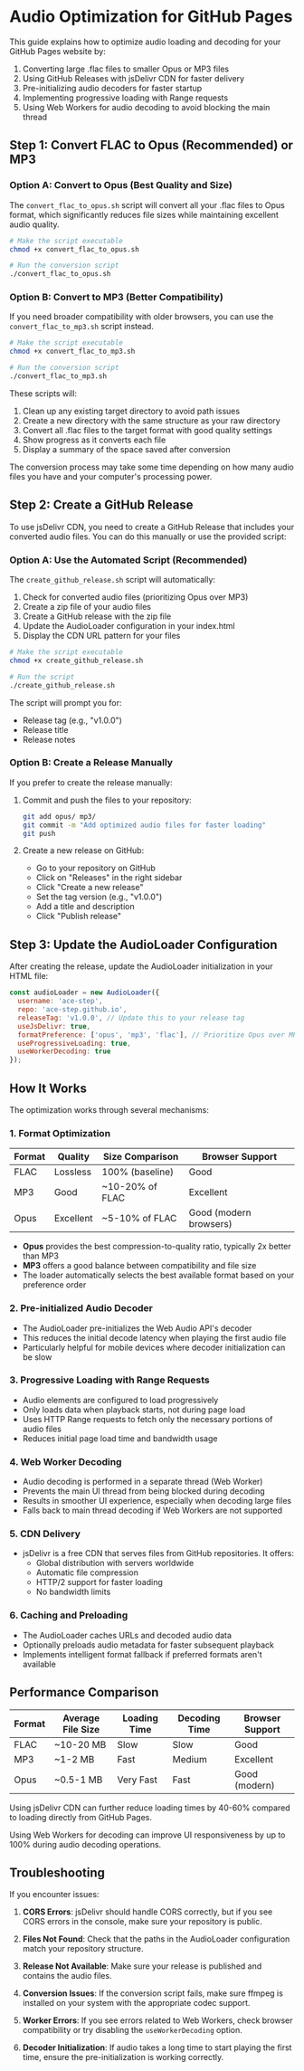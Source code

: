 # Audio Optimization for GitHub Pages

This guide explains how to optimize audio loading and decoding for your GitHub Pages website by:
1. Converting large .flac files to smaller Opus or MP3 files
2. Using GitHub Releases with jsDelivr CDN for faster delivery
3. Pre-initializing audio decoders for faster startup
4. Implementing progressive loading with Range requests
5. Using Web Workers for audio decoding to avoid blocking the main thread

## Step 1: Convert FLAC to Opus (Recommended) or MP3

### Option A: Convert to Opus (Best Quality and Size)

The `convert_flac_to_opus.sh` script will convert all your .flac files to Opus format, which significantly reduces file sizes while maintaining excellent audio quality.

```bash
# Make the script executable
chmod +x convert_flac_to_opus.sh

# Run the conversion script
./convert_flac_to_opus.sh
```

### Option B: Convert to MP3 (Better Compatibility)

If you need broader compatibility with older browsers, you can use the `convert_flac_to_mp3.sh` script instead.

```bash
# Make the script executable
chmod +x convert_flac_to_mp3.sh

# Run the conversion script
./convert_flac_to_mp3.sh
```

These scripts will:
1. Clean up any existing target directory to avoid path issues
2. Create a new directory with the same structure as your raw directory
3. Convert all .flac files to the target format with good quality settings
4. Show progress as it converts each file
5. Display a summary of the space saved after conversion

The conversion process may take some time depending on how many audio files you have and your computer's processing power.

## Step 2: Create a GitHub Release

To use jsDelivr CDN, you need to create a GitHub Release that includes your converted audio files. You can do this manually or use the provided script:

### Option A: Use the Automated Script (Recommended)

The `create_github_release.sh` script will automatically:
1. Check for converted audio files (prioritizing Opus over MP3)
2. Create a zip file of your audio files
3. Create a GitHub release with the zip file
4. Update the AudioLoader configuration in your index.html
5. Display the CDN URL pattern for your files

```bash
# Make the script executable
chmod +x create_github_release.sh

# Run the script
./create_github_release.sh
```

The script will prompt you for:
- Release tag (e.g., "v1.0.0")
- Release title
- Release notes

### Option B: Create a Release Manually

If you prefer to create the release manually:

1. Commit and push the files to your repository:
   ```bash
   git add opus/ mp3/
   git commit -m "Add optimized audio files for faster loading"
   git push
   ```

2. Create a new release on GitHub:
   - Go to your repository on GitHub
   - Click on "Releases" in the right sidebar
   - Click "Create a new release"
   - Set the tag version (e.g., "v1.0.0")
   - Add a title and description
   - Click "Publish release"

## Step 3: Update the AudioLoader Configuration

After creating the release, update the AudioLoader initialization in your HTML file:

```javascript
const audioLoader = new AudioLoader({
  username: 'ace-step',
  repo: 'ace-step.github.io',
  releaseTag: 'v1.0.0', // Update this to your release tag
  useJsDelivr: true,
  formatPreference: ['opus', 'mp3', 'flac'], // Prioritize Opus over MP3 over FLAC
  useProgressiveLoading: true,
  useWorkerDecoding: true
});
```

## How It Works

The optimization works through several mechanisms:

### 1. Format Optimization

| Format | Quality | Size Comparison | Browser Support |
|--------|---------|-----------------|----------------|
| FLAC   | Lossless | 100% (baseline) | Good           |
| MP3    | Good    | ~10-20% of FLAC | Excellent      |
| Opus   | Excellent | ~5-10% of FLAC | Good (modern browsers) |

- **Opus** provides the best compression-to-quality ratio, typically 2x better than MP3
- **MP3** offers a good balance between compatibility and file size
- The loader automatically selects the best available format based on your preference order

### 2. Pre-initialized Audio Decoder

- The AudioLoader pre-initializes the Web Audio API's decoder
- This reduces the initial decode latency when playing the first audio file
- Particularly helpful for mobile devices where decoder initialization can be slow

### 3. Progressive Loading with Range Requests

- Audio elements are configured to load progressively
- Only loads data when playback starts, not during page load
- Uses HTTP Range requests to fetch only the necessary portions of audio files
- Reduces initial page load time and bandwidth usage

### 4. Web Worker Decoding

- Audio decoding is performed in a separate thread (Web Worker)
- Prevents the main UI thread from being blocked during decoding
- Results in smoother UI experience, especially when decoding large files
- Falls back to main thread decoding if Web Workers are not supported

### 5. CDN Delivery

- jsDelivr is a free CDN that serves files from GitHub repositories. It offers:
  - Global distribution with servers worldwide
  - Automatic file compression
  - HTTP/2 support for faster loading
  - No bandwidth limits

### 6. Caching and Preloading

- The AudioLoader caches URLs and decoded audio data
- Optionally preloads audio metadata for faster subsequent playback
- Implements intelligent format fallback if preferred formats aren't available

## Performance Comparison

| Format | Average File Size | Loading Time | Decoding Time | Browser Support |
|--------|------------------|--------------|---------------|----------------|
| FLAC   | ~10-20 MB        | Slow         | Slow          | Good           |
| MP3    | ~1-2 MB          | Fast         | Medium        | Excellent      |
| Opus   | ~0.5-1 MB        | Very Fast    | Fast          | Good (modern)  |

Using jsDelivr CDN can further reduce loading times by 40-60% compared to loading directly from GitHub Pages.

Using Web Workers for decoding can improve UI responsiveness by up to 100% during audio decoding operations.

## Troubleshooting

If you encounter issues:

1. **CORS Errors**: jsDelivr should handle CORS correctly, but if you see CORS errors in the console, make sure your repository is public.

2. **Files Not Found**: Check that the paths in the AudioLoader configuration match your repository structure.

3. **Release Not Available**: Make sure your release is published and contains the audio files.

4. **Conversion Issues**: If the conversion script fails, make sure ffmpeg is installed on your system with the appropriate codec support.

5. **Worker Errors**: If you see errors related to Web Workers, check browser compatibility or try disabling the `useWorkerDecoding` option.

6. **Decoder Initialization**: If audio takes a long time to start playing the first time, ensure the pre-initialization is working correctly.